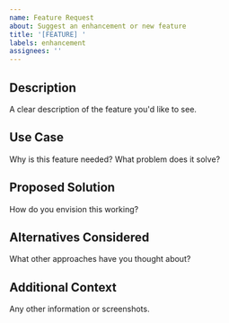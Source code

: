 ```yaml
---
name: Feature Request
about: Suggest an enhancement or new feature
title: '[FEATURE] '
labels: enhancement
assignees: ''
---
```


## Description
A clear description of the feature you'd like to see.

## Use Case
Why is this feature needed? What problem does it solve?

## Proposed Solution
How do you envision this working?

## Alternatives Considered
What other approaches have you thought about?

## Additional Context
Any other information or screenshots.


